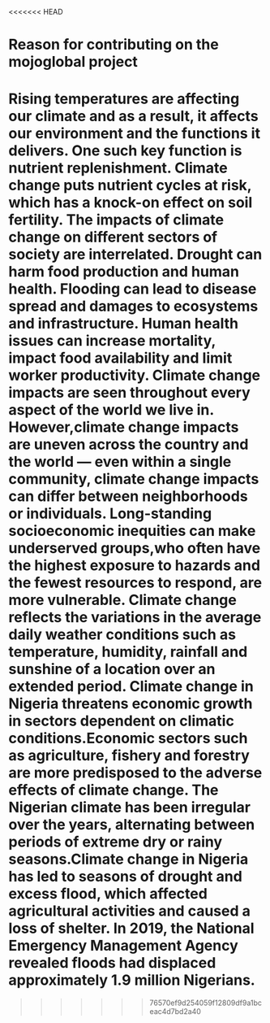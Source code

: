 <<<<<<< HEAD
# Reason for contributing on the mojoglobal project

Rising temperatures are affecting our climate and as a result, it affects our environment and the functions it delivers.
One such key function is nutrient replenishment. Climate change puts nutrient cycles at risk, which has a knock-on effect on soil fertility.
The impacts of climate change on different sectors of society are interrelated. Drought can harm food production and human health. 
Flooding can lead to disease spread and damages to ecosystems and infrastructure. Human health issues can increase mortality, impact food availability and limit worker productivity. Climate change impacts are seen throughout every aspect of the world we live in. 
However,climate change impacts are uneven across the country and the world — even within a single community, 
climate change impacts can differ between neighborhoods or individuals. 
Long-standing socioeconomic inequities can make  underserved groups,who often have the highest exposure to hazards and the fewest resources to respond,
are more vulnerable. 
Climate change reflects the variations in the average daily weather conditions such as temperature, humidity, rainfall and sunshine of a location over an extended period. Climate change in Nigeria threatens economic growth in sectors dependent on climatic conditions.Economic sectors such as agriculture,  fishery and forestry are more predisposed to the adverse effects of climate change. 
The Nigerian climate has been irregular over the years, alternating between periods of extreme dry or rainy seasons.Climate change in Nigeria has led to seasons 
of drought and excess flood, which affected agricultural activities and caused a loss of shelter. 
In 2019, the National Emergency Management Agency revealed floods had displaced approximately 1.9 million Nigerians.
=======
>>>>>>> 76570ef9d254059f12809df9a1bceac4d7bd2a40
